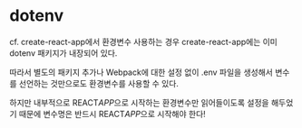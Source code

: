# dotenv

cf. create-react-app에서 환경변수 사용하는 경우
create-react-app에는 이미 dotenv 패키지가 내장되어 있다.

따라서 별도의 패키지 추가나 Webpack에 대한 설정 없이 .env 파일을 생성해서 변수를 선언하는 것만으로도 환경변수를 사용할 수 있다.

하지만 내부적으로 REACT*APP*으로 시작하는 환경변수만 읽어들이도록 설정을 해두었기 때문에 변수명은 반드시 REACT*APP*으로 시작해야 한다!
